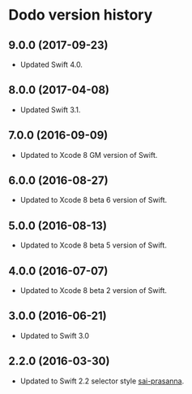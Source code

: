 # Dodo version history

## 9.0.0 (2017-09-23)

* Updated Swift 4.0.

## 8.0.0 (2017-04-08)

* Updated Swift 3.1.

## 7.0.0 (2016-09-09)

* Updated to Xcode 8 GM version of Swift.


## 6.0.0 (2016-08-27)

* Updated to Xcode 8 beta 6 version of Swift.


## 5.0.0 (2016-08-13)

* Updated to Xcode 8 beta 5 version of Swift.


## 4.0.0 (2016-07-07)

* Updated to Xcode 8 beta 2 version of Swift.


## 3.0.0 (2016-06-21)

* Updated to Swift 3.0


## 2.2.0 (2016-03-30)

* Updated to Swift 2.2 selector style [sai-prasanna](https://github.com/sai-prasanna).